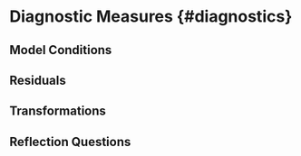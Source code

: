 
# Diagnostic Measures {#diagnostics}





## Model Conditions

## Residuals

## Transformations

## Reflection Questions
